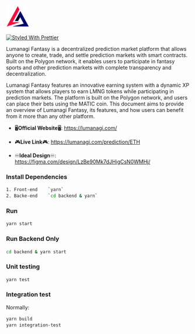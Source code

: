 ![](/public/favicon.ico)

[![Styled With Prettier](https://img.shields.io/badge/code_style-prettier-ff69b4.svg)](https://prettier.io/)

Lumanagi Fantasy is a decentralized prediction market platform that allows anyone to create, trade, and settle prediction markets with smart contracts. Built on the Polygon network, it enables users to participate in fantasy sports and other prediction markets with complete transparency and decentralization.

Lumanagi Fantasy features an innovative earning system with a dynamic XP system that allows players to earn LMNG tokens while participating in prediction markets. The platform is built on the Polygon network, and users can place their bets using the MATIC coin. This document aims to provide an overview of Lumanagi Fantasy, its features, and how users can benefit from it more than any other platform.

- 🖥**Official Website**🖥: <https://lumanagi.com/>

- 🎮**Live Link**🎮: <https://lumanagi.com/prediction/ETH>

- ♾**Ideal Design**♾: <https://figma.com/design/LzBe90Mk7dJHigCsN0WMHj/>

### Install Dependencies

```bash
1. Front-end    `yarn`
2. Backe-end    `cd backend & yarn`
```

### Run

```bash
yarn start
```

### Run Backend Only

```bash
cd backend & yarn start
```

### Unit testing

```bash
yarn test
```

### Integration test

Normally:

```bash
yarn build
yarn integration-test
```
